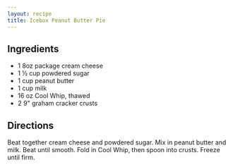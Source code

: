 ```yaml
---
layout: recipe
title: Icebox Peanut Butter Pie
---
```


## Ingredients

* 1 8oz package cream cheese
* 1 ½ cup powdered sugar
* 1 cup peanut butter
* 1 cup milk
* 16 oz Cool Whip, thawed
* 2 9\" graham cracker crusts

## Directions

Beat together cream cheese and powdered sugar. Mix in peanut butter and
milk. Beat until smooth. Fold in Cool Whip, then spoon into crusts.
Freeze until firm.
